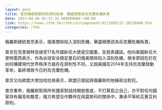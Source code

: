 ```yaml
---
layout: post
title: 普京稱俄美關係陷深刻危機　華盛頓應為烏克蘭危機負責
date: 2023-04-06 01:37:32.000000000 +08:00
link: https://news.rthk.hk/rthk/ch/component/k2/1695131-20230406.htm
categories: rthk
---
```


俄羅斯總統普京表示，俄美關係陷入深刻危機，華盛頓應該為烏克蘭危機負責。

普京在克里姆林宮接受17名外國新任大使遞交國書，並發表講話。他向美國新任大使特雷西表示，作為全球安全穩定基石的俄美關係陷入深刻危機，根本原因在於在如何構建現代世界秩序方面存在原則性不同，又說美國在2014年支持烏克蘭發動革命，最終導致今日的烏克蘭危機。

普京又向歐盟大使加哈拉格表示，歐盟已發起與俄羅斯的地緣政治對抗。 

普京重申，俄羅斯對與所有國家對話持開放態度，不打算孤立自己，亦不對任何國家持有偏見和敵意，俄方希望合作夥伴在與莫斯科的關係中，秉承平等和互惠互利原則。
